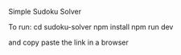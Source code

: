 Simple Sudoku Solver

To run:
cd sudoku-solver
npm install
npm run dev

and copy paste the link in a browser
